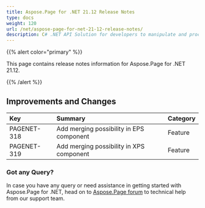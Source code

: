 ```yaml
---
title: Aspose.Page for .NET 21.12 Release Notes
type: docs
weight: 120
url: /net/aspose-page-for-net-21-12-release-notes/
description: C# .NET API Solution for developers to manipulate and process PS, EPS, and XPS files. Release Notes of Aspose.Page API solution for .NET | Release 2021.12
---
```


{{% alert color="primary" %}}

This page contains release notes information for Aspose.Page for .NET 21.12.

{{% /alert %}}
## **Improvements and Changes**

|**Key**|**Summary**|**Category**|
| :- | :- | :- |
|PAGENET-318|Add merging possibility in EPS component|Feature|
|PAGENET-319|Add merging possibility in XPS component|Feature|

### **Got any Query?**
In case you have any query or need assistance in getting started with Aspose.Page for .NET, head on to [Aspose.Page forum](https://forum.aspose.com/c/page/39) to technical help from our support team.
